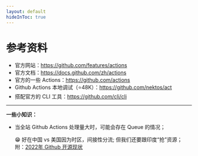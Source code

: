```yaml
---
layout: default
hideInToc: true
---
```


# 参考资料

- 官方网站：https://github.com/features/actions
- 官方文档：https://docs.github.com/zh/actions
- 官方的一些 Actions：https://github.com/actions
- Github Actions 本地调试（⭐48K）：https://github.com/nektos/act
- 搭配官方的 CLI 工具：https://github.com/cli/cli

---

**一些小知识：**

- 当全站 Github Actions 处理量大时，可能会存在 Queue 的情况； 

    <v-click>
  
    😁 好在中国 vs 美国因为时区，间接性分流; 但我们还要跟印度“抢”资源；附：[2022年 Github 开源现状](https://octoverse.github.com/)
    
    </v-click>